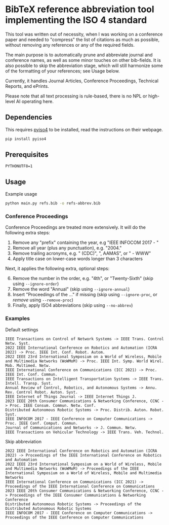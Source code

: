 # BibTeX reference abbreviation tool implementing the ISO 4 standard
This tool was written out of necessity, when I was working on a conference paper and needed to "compress" the list of citations as much as possible, without removing any references or any of the required fields.

The main purpose is to automatically prune and abbreviate journal and conference names, as well as some minor touches on other bib-fields.
It is also possible to skip the abbreviation stage, which will still harmonize some of the formatting of your references; see Usage below.

Currently, it handles Journal Articles, Conference Proceedings, Technical Reports, and ePrints.

Please note that all text processing is rule-based, there is no NPL or high-level AI operating here.

## Dependencies
This requires [pyiso4](https://github.com/pierre-24/pyiso4) to be installed, read the instructions on their webpage.
```sh
pip install pyiso4
```

## Prerequisites
`PYTHONUTF8=1`

## Usage
Example usage
```sh
python main.py refs.bib -o refs-abbrev.bib
```

### Conference Proceedings
Conference Proceedings are treated more extensively. It will do the following extra steps:

  1. Remove any "prefix" containing the year, e.g "IEEE INFOCOM 2017 - "
  2. Remove all year (plus any punctuation), e.g. "2004."
  3. Remove trailing acronyms, e.g. " (CDC)", ", AAMAS", or " - WWW"
  4. Apply title case on lower-case words longer than 3 characters

Next, it applies the following extra, optional steps:

  6. Remove the number in the order, e.g. "4th", or "Twenty-Sixth" (skip using `--ignore-order`)
  7. Remove the word "Annual" (skip using `--ignore-annual`)
  8. Insert "Proceedings of the ..." if missing (skip using `--ignore-proc`, or *remove* using `--remove-proc`)
  9. Finally, apply ISO4 abbreviations (skip using `--no-abbrev`)

### Examples
Default settings
```
IEEE Transactions on Control of Network Systems -> IEEE Trans. Control Netw. Syst.
2022 IEEE International Conference on Robotics and Automation (ICRA 2022) -> Proc. IEEE Int. Conf. Robot. Autom.
2022 IEEE 23rd International Symposium on a World of Wireless, Mobile and Multimedia Networks (WoWMoM) -> Proc. IEEE Int. Symp. World Wirel. Mob. Multimed. Netw.
IEEE International Conference on Communications (ICC 2021) -> Proc. IEEE Int. Conf. Commun.
IEEE Transactions on Intelligent Transportation Systems -> IEEE Trans. Intell. Transp. Syst.
Annual Review of Control, Robotics, and Autonomous Systems -> Annu. Rev. Control Robot. Auton. Syst.
IEEE Internet of Things Journal -> IEEE Internet Things J.
2023 IEEE 20th Consumer Communications & Networking Conference, CCNC -> Proc. IEEE Consum. Commun. Netw. Conf.
Distributed Autonomous Robotic Systems -> Proc. Distrib. Auton. Robot. Syst.
IEEE INFOCOM 2017 - IEEE Conference on Computer Communications -> Proc. IEEE Conf. Comput. Commun.
Journal of Communications and Networks -> J. Commun. Netw.
IEEE Transactions on Vehicular Technology -> IEEE Trans. Veh. Technol.
```

Skip abbreviation
```
2022 IEEE International Conference on Robotics and Automation (ICRA 2022) -> Proceedings of the IEEE International Conference on Robotics and Automation
2022 IEEE 23rd International Symposium on a World of Wireless, Mobile and Multimedia Networks (WoWMoM) -> Proceedings of the IEEE International Symposium on a World of Wireless, Mobile and Multimedia Networks
IEEE International Conference on Communications (ICC 2021) -> Proceedings of the IEEE International Conference on Communications
2023 IEEE 20th Consumer Communications & Networking Conference, CCNC -> Proceedings of the IEEE Consumer Communications & Networking Conference
Distributed Autonomous Robotic Systems -> Proceedings of the Distributed Autonomous Robotic Systems
IEEE INFOCOM 2017 - IEEE Conference on Computer Communications -> Proceedings of the IEEE Conference on Computer Communications
```
